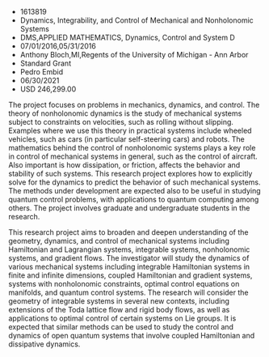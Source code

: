 
* 1613819
* Dynamics, Integrability, and Control of Mechanical and Nonholonomic Systems
* DMS,APPLIED MATHEMATICS, Dynamics, Control and System D
* 07/01/2016,05/31/2016
* Anthony Bloch,MI,Regents of the University of Michigan - Ann Arbor
* Standard Grant
* Pedro Embid
* 06/30/2021
* USD 246,299.00

The project focuses on problems in mechanics, dynamics, and control. The theory
of nonholonomic dynamics is the study of mechanical systems subject to
constraints on velocities, such as rolling without slipping. Examples where we
use this theory in practical systems include wheeled vehicles, such as cars (in
particular self-steering cars) and robots. The mathematics behind the control of
nonholonomic systems plays a key role in control of mechanical systems in
general, such as the control of aircraft. Also important is how dissipation, or
friction, affects the behavior and stability of such systems. This research
project explores how to explicitly solve for the dynamics to predict the
behavior of such mechanical systems. The methods under development are expected
also to be useful in studying quantum control problems, with applications to
quantum computing among others. The project involves graduate and undergraduate
students in the research.

This research project aims to broaden and deepen understanding of the geometry,
dynamics, and control of mechanical systems including Hamiltonian and Lagrangian
systems, integrable systems, nonholonomic systems, and gradient flows. The
investigator will study the dynamics of various mechanical systems including
integrable Hamiltonian systems in finite and infinite dimensions, coupled
Hamiltonian and gradient systems, systems with nonholonomic constraints, optimal
control equations on manifolds, and quantum control systems. The research will
consider the geometry of integrable systems in several new contexts, including
extensions of the Toda lattice flow and rigid body flows, as well as
applications to optimal control of certain systems on Lie groups. It is expected
that similar methods can be used to study the control and dynamics of open
quantum systems that involve coupled Hamiltonian and dissipative dynamics.
